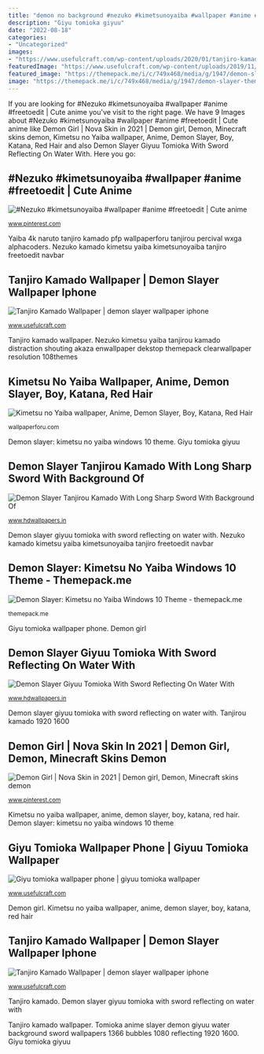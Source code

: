 ```yaml
---
title: "demon no background #nezuko #kimetsunoyaiba #wallpaper #anime #freetoedit"
description: "Giyu tomioka giyuu"
date: "2022-08-18"
categories:
- "Uncategorized"
images:
- "https://www.usefulcraft.com/wp-content/uploads/2020/01/tanjiro-kamado-wallpaper-36.jpg"
featuredImage: "https://www.usefulcraft.com/wp-content/uploads/2019/11/Giyu-Tomioka19.jpg"
featured_image: "https://themepack.me/i/c/749x468/media/g/1947/demon-slayer-theme-cy9.jpg"
image: "https://themepack.me/i/c/749x468/media/g/1947/demon-slayer-theme-cy9.jpg"
---
```


If you are looking for #Nezuko #kimetsunoyaiba #wallpaper #anime #freetoedit | Cute anime you've visit to the right page. We have 9 Images about #Nezuko #kimetsunoyaiba #wallpaper #anime #freetoedit | Cute anime like Demon Girl | Nova Skin in 2021 | Demon girl, Demon, Minecraft skins demon, Kimetsu no Yaiba wallpaper, Anime, Demon Slayer, Boy, Katana, Red Hair and also Demon Slayer Giyuu Tomioka With Sword Reflecting On Water With. Here you go:

## #Nezuko #kimetsunoyaiba #wallpaper #anime #freetoedit | Cute Anime

![#Nezuko #kimetsunoyaiba #wallpaper #anime #freetoedit | Cute anime](https://i.pinimg.com/736x/85/cd/c7/85cdc7f2a7153167de3d73dde8fd5090.jpg "#nezuko #kimetsunoyaiba #wallpaper #anime #freetoedit")

<small>www.pinterest.com</small>

Yaiba 4k naruto tanjiro kamado pfp wallpaperforu tanjirou percival wxga alphacoders. Nezuko kamado kimetsu yaiba kimetsunoyaiba tanjiro freetoedit navbar

## Tanjiro Kamado Wallpaper | Demon Slayer Wallpaper Iphone

![Tanjiro Kamado Wallpaper | demon slayer wallpaper iphone](https://www.usefulcraft.com/wp-content/uploads/2020/01/tanjiro-kamado-wallpaper-77-scaled.jpg "Tanjiro kamado wallpaper")

<small>www.usefulcraft.com</small>

Tanjiro kamado wallpaper. Nezuko kimetsu yaiba tanjirou kamado distraction shouting akaza enwallpaper dekstop themepack clearwallpaper resolution 108themes

## Kimetsu No Yaiba Wallpaper, Anime, Demon Slayer, Boy, Katana, Red Hair

![Kimetsu no Yaiba wallpaper, Anime, Demon Slayer, Boy, Katana, Red Hair](https://wallpaperforu.com/wp-content/uploads/2020/08/kimetsu-no-yaiba-wallpaper-200831140343111080x1920.jpg "Tomioka anime slayer demon giyuu water background sword wallpapers 1366 bubbles 1080 reflecting 1920 1600")

<small>wallpaperforu.com</small>

Demon slayer: kimetsu no yaiba windows 10 theme. Giyu tomioka giyuu

## Demon Slayer Tanjirou Kamado With Long Sharp Sword With Background Of

![Demon Slayer Tanjirou Kamado With Long Sharp Sword With Background Of](https://www.hdwallpapers.in/download/demon_slayer_tanjirou_kamado_with_long_sharp_sword_with_background_of_pink_flowers_hd_anime-1280x720.jpg "Giyu tomioka wallpaper phone")

<small>www.hdwallpapers.in</small>

Demon slayer giyuu tomioka with sword reflecting on water with. Nezuko kamado kimetsu yaiba kimetsunoyaiba tanjiro freetoedit navbar

## Demon Slayer: Kimetsu No Yaiba Windows 10 Theme - Themepack.me

![Demon Slayer: Kimetsu no Yaiba Windows 10 Theme - themepack.me](https://themepack.me/i/c/749x468/media/g/1947/demon-slayer-theme-cy9.jpg "Demon slayer giyuu tomioka with sword reflecting on water with")

<small>themepack.me</small>

Giyu tomioka wallpaper phone. Demon girl

## Demon Slayer Giyuu Tomioka With Sword Reflecting On Water With

![Demon Slayer Giyuu Tomioka With Sword Reflecting On Water With](https://www.hdwallpapers.in/download/demon_slayer_giyuu_tomioka_with_sword_reflecting_on_water_with_background_of_blue_water_and_bubbles_hd_anime-1366x768.jpg "Demon slayer tanjirou kamado with long sharp sword with background of")

<small>www.hdwallpapers.in</small>

Demon slayer giyuu tomioka with sword reflecting on water with. Tanjirou kamado 1920 1600

## Demon Girl | Nova Skin In 2021 | Demon Girl, Demon, Minecraft Skins Demon

![Demon Girl | Nova Skin in 2021 | Demon girl, Demon, Minecraft skins demon](https://i.pinimg.com/736x/52/2d/b3/522db377fd32d64bdce58d7366fbe5a5.jpg "Tanjiro kamado")

<small>www.pinterest.com</small>

Kimetsu no yaiba wallpaper, anime, demon slayer, boy, katana, red hair. Demon slayer: kimetsu no yaiba windows 10 theme

## Giyu Tomioka Wallpaper Phone | Giyuu Tomioka Wallpaper

![Giyu tomioka wallpaper phone | giyuu tomioka wallpaper](https://www.usefulcraft.com/wp-content/uploads/2019/11/Giyu-Tomioka19.jpg "Tanjiro kamado")

<small>www.usefulcraft.com</small>

Demon girl. Kimetsu no yaiba wallpaper, anime, demon slayer, boy, katana, red hair

## Tanjiro Kamado Wallpaper | Demon Slayer Wallpaper Iphone

![Tanjiro Kamado Wallpaper | demon slayer wallpaper iphone](https://www.usefulcraft.com/wp-content/uploads/2020/01/tanjiro-kamado-wallpaper-36.jpg "Tanjiro kamado")

<small>www.usefulcraft.com</small>

Tanjiro kamado. Demon slayer giyuu tomioka with sword reflecting on water with

Tanjiro kamado wallpaper. Tomioka anime slayer demon giyuu water background sword wallpapers 1366 bubbles 1080 reflecting 1920 1600. Giyu tomioka giyuu
